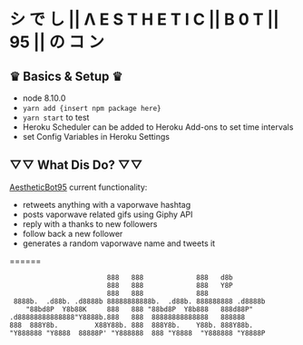 
# シ で し || Λ E S T H E T I C || B 0 T || 95 || の コ ン

## ♛ Basics & Setup ♛

* node 8.10.0
* `yarn add {insert npm package here}`
* `yarn start` to test
* Heroku Scheduler can be added to Heroku Add-ons to set time intervals
* set Config Variables in Heroku Settings

## ▽▽ What Dis Do? ▽▽

[AestheticBot95](https://twitter.com/AestheticBot95) current functionality:
+ retweets anything with a vaporwave hashtag
+ posts vaporwave related gifs using Giphy API
+ reply with a thanks to new followers
+ follow back a new follower
+ generates a random vaporwave name and tweets it

======

```
                        888   888             888   d8b
                        888   888             888   Y8P
                        888   888             888
 8888b.  .d88b. .d8888b 88888888888b.  .d88b. 888888888 .d8888b
    "88bd8P  Y8b88K     888   888 "88bd8P  Y8b888   888d88P"
.d88888888888888"Y8888b.888   888  88888888888888   888888
888  888Y8b.         X88Y88b. 888  888Y8b.    Y88b. 888Y88b.
"Y888888 "Y8888  88888P' "Y888888  888 "Y8888  "Y888888 "Y8888P

```